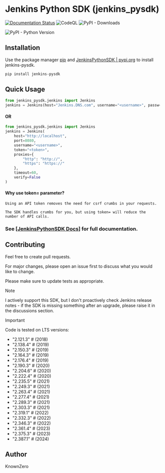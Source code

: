 # Jenkins Python SDK (jenkins_pysdk)

[![Documentation Status](https://readthedocs.org/projects/jenkinspythonsdk/badge/?version=latest)](https://jenkinspythonsdk.readthedocs.io/en/latest/?badge=latest) 
![CodeQL](https://github.com/KnownZero/JenkinsPythonSDK/actions/workflows/github-code-scanning/codeql/badge.svg)
![PyPI - Downloads](https://img.shields.io/pypi/dd/jenkins_pysdk?color=blue&cacheSeconds=3600)

![PyPI - Python Version](https://img.shields.io/pypi/pyversions/jenkins-pysdk)


## Installation

Use the package manager [pip](https://pip.pypa.io/en/stable/installation/) and 
[JenkinsPythonSDK | pypi.org](https://pypi.org/project/jenkins-pysdk/) to install jenkins-pysdk.

```bash
pip install jenkins-pysdk
```

## Quick Usage

```python
from jenkins_pysdk.jenkins import Jenkins
jenkins = Jenkins(host="Jenkins.DNS.com", username="<username>", passw="<passw>")
```
#### OR

```python
from jenkins_pysdk.jenkins import Jenkins
jenkins = Jenkins(
    host="http://localhost",
    port=8080,
    username="<username>",
    token="<token>",
    proxies={
        "http": "http://",
        "https": "https://"
    },
    timeout=60,
    verify=False
)
```
#### Why use token= parameter?
```
Using an API token removes the need for csrf crumbs in your requests. 

The SDK handles crumbs for you, but using token= will reduce the number of API calls. 
```

### See [[JenkinsPythonSDK Docs](https://jenkinspythonsdk.readthedocs.io/en/latest/index.html)] for full documentation.

## Contributing

Feel free to create pull requests.

For major changes, please open an issue first
to discuss what you would like to change.

Please make sure to update tests as appropriate.

> [!NOTE]
> I actively support this SDK, but I don't proactively check Jenkins release notes -
> if the SDK is missing something after an upgrade, please raise it in the discussions section.


> [!IMPORTANT]
> Code is tested on LTS versions:
> - "2.121.3"  # (2018)
> - "2.138.4"  # (2019)
> - "2.150.3"  # (2019)
> - "2.164.3"  # (2019)
> - "2.176.4"  # (2019)
> - "2.190.3"  # (2020)
> - "2.204.6"  # (2020)
> - "2.222.4"  # (2020)
> - "2.235.5"  # (2021)
> - "2.249.3"  # (2021)
> - "2.263.4"  # (2021)
> - "2.277.4"  # (2021)
> - "2.289.3"  # (2021)
> - "2.303.3"  # (2021)
> - "2.319.1"  # (2022)
> - "2.332.3"  # (2022)
> - "2.346.3"  # (2022)
> - "2.361.4"  # (2023)
> - "2.375.3"  # (2023)
> - "2.387.1"  # (2024)


## Author
KnownZero

